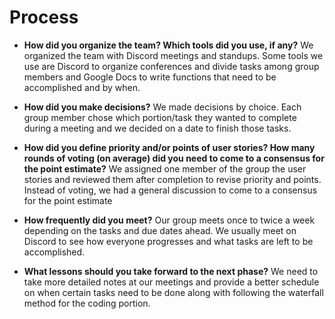# Process
- **How did you organize the team? Which tools did you use, if any?**
We organized the team with Discord meetings and standups. Some tools we use are Discord to organize conferences and divide tasks among group members and Google Docs to write functions that need to be accomplished and by when. 
   
- **How did you make decisions?**
We made decisions by choice. Each group member chose which portion/task they wanted to complete during a meeting and we decided on a date to finish those tasks.

- **How did you define priority and/or points of user stories? How many rounds of voting (on average) did you need to come to a consensus for the point estimate?**
We assigned one member of the group the user stories and reviewed them after completion to revise priority and points. Instead of voting, we had a general discussion to come to a consensus for the point estimate

- **How frequently did you meet?**
Our group meets once to twice a week depending on the tasks and due dates ahead. We usually meet on Discord to see how everyone progresses and what tasks are left to be accomplished.

- **What lessons should you take forward to the next phase?**
We need to take more detailed notes at our meetings and provide a better schedule on when certain tasks need to be done along with following the waterfall method for the coding portion.